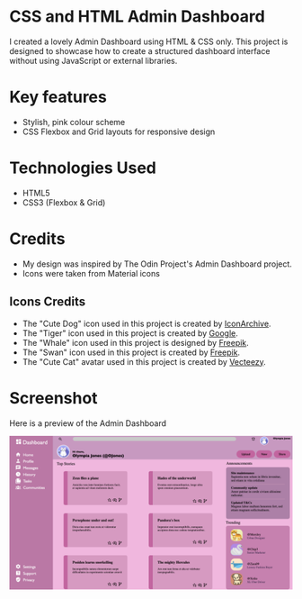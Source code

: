 # CSS and HTML Admin Dashboard
I created a lovely Admin Dashboard using HTML & CSS only. This project is designed to showcase how to create a structured dashboard interface without using JavaScript or external libraries.

# Key features
- Stylish, pink colour scheme 
- CSS Flexbox and Grid layouts for responsive design

# Technologies Used
- HTML5
- CSS3 (Flexbox & Grid)

# Credits
- My design was inspired by The Odin Project's Admin Dashboard project.
- Icons were taken from Material icons
## Icons Credits
- The "Cute Dog" icon used in this project is created by [IconArchive](https://www.iconarchive.com/show/cute-animal-icons-by-iconarchive/Cute-Dog-icon.html).
- The "Tiger" icon used in this project is created by [Google](https://www.iconarchive.com/show/noto-emoji-animals-nature-icons-by-google/22224-tiger-icon.html).
- The "Whale" icon used in this project is designed by [Freepik](https://www.freepik.com/icon/whale_146676). 
- The "Swan" icon used in this project is created by [Freepik](https://www.flaticon.com/free-icon/swan_166711).
- The "Cute Cat" avatar used in this project is created by [Vecteezy](https://www.vecteezy.com/photo/34639180-ai-generated-cute-cat-avatar-icon-clip-art-sticker-decoration-simple-background).

# Screenshot
Here is a preview of the Admin Dashboard

![Screenshot of my dashboard](screenshots/screenshot.png)

